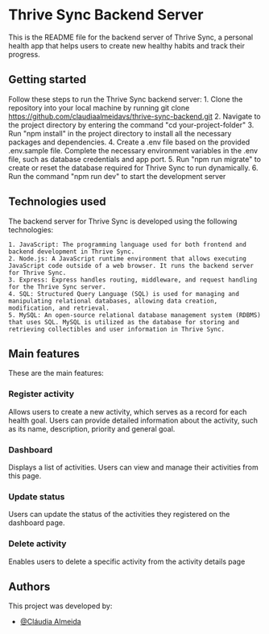 # Thrive Sync Backend Server

This is the README file for the backend server of Thrive Sync, a personal health app that helps users to create new healthy habits and track their progress.

## Getting started

Follow these steps to run the Thrive Sync backend server:
    1. Clone the repository into your local machine by running git clone https://github.com/claudiaalmeidavs/thrive-sync-backend.git
    2. Navigate to the project directory by entering the command "cd your-project-folder"
    3. Run "npm install" in the project directory to install all the necessary packages and dependencies.
    4. Create a .env file based on the provided .env.sample file. Complete the necessary environment variables in the .env file, such as database credentials and app port.
    5. Run "npm run migrate" to create or reset the database required for Thrive Sync to run dynamically.
    6. Run the command "npm run dev" to start the development server

## Technologies used

The backend server for Thrive Sync is developed using the following technologies:

    1. JavaScript: The programming language used for both frontend and backend development in Thrive Sync.
    2. Node.js: A JavaScript runtime environment that allows executing JavaScript code outside of a web browser. It runs the backend server for Thrive Sync.
    3. Express: Express handles routing, middleware, and request handling for the Thrive Sync server.
    4. SQL: Structured Query Language (SQL) is used for managing and manipulating relational databases, allowing data creation, modification, and retrieval.
    5. MySQL: An open-source relational database management system (RDBMS) that uses SQL. MySQL is utilized as the database for storing and retrieving collectibles and user information in Thrive Sync.

## Main features

These are the main features: 

### Register activity
Allows users to create a new activity, which serves as a record for each health goal. Users can provide detailed information about the activity, such as its name, description, priority and general goal.

### Dashboard
Displays a list of activities. Users can view and manage their activities from this page.

### Update status
Users can update the status of the activities they registered on the dashboard page.

### Delete activity
Enables users to delete a specific activity from the activity details page

## Authors

This project was developed by:
- [@Cláudia Almeida](https://github.com/claudiaalmeidavs)